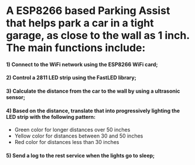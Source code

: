 # A ESP8266 based Parking Assist that helps park a car in a tight garage, as close to the wall as 1 inch. The main functions include:

#### 1) Connect to the WiFi network using the ESP8266 WiFi card;
#### 2) Control a 2811 LED strip using the FastLED library;
#### 3) Calculate the distance from the car to the wall by using a ultrasonic sensor;
#### 4) Based on the distance, translate that into progressively lighting the LED strip with the following pattern:
   * Green color for longer distances over 50 inches
   * Yellow color for distances between 30 and 50 inches
   * Red color for distances less than 30 inches
#### 5) Send a log to the rest service when the lights go to sleep;
